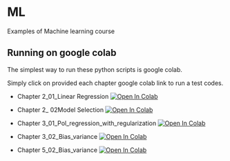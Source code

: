 # ML
Examples of Machine learning course


## Running on google colab
The simplest way to run these python scripts is google colab.

Simply click on provided each chapter google colab link to run a test codes.

* Chapter 2_01_Linear Regression [![Open In Colab](https://colab.research.google.com/assets/colab-badge.svg)](https://colab.research.google.com/github//a-mahmoudi/ML/blob/master/chp02_01_Linear_regression.ipynb)

* Chapter 2_ 02Model Selection [![Open In Colab](https://colab.research.google.com/assets/colab-badge.svg)](https://colab.research.google.com/github//a-mahmoudi/ML/blob/master/chp02_02_Model_selection)

* Chapter 3_01_Pol_regression_with_regularization [![Open In Colab](https://colab.research.google.com/assets/colab-badge.svg)](https://colab.research.google.com/github//a-mahmoudi/ML/blob/master/chp03_01_Pol_regression_with_regularization.ipynb)

* Chapter 3_02_Bias_variance [![Open In Colab](https://colab.research.google.com/assets/colab-badge.svg)](https://colab.research.google.com/github//a-mahmoudi/ML/blob/master/chp03_02_Bias_variance.ipynb)


* Chapter 5_02_Bias_variance [![Open In Colab](https://colab.research.google.com/assets/colab-badge.svg)](https://colab.research.google.com/github//a-mahmoudi/ML/blob/master/chp05_02_PCA-mnist.ipynb)


